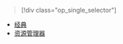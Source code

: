 > [!div class="op_single_selector"]
- [经典](../articles/virtual-machines/virtual-machines-linux-classic-troubleshoot-deployment-new-vm.md)
- [资源管理器](../articles/virtual-machines/virtual-machines-linux-troubleshoot-deployment-new-vm.md)

<!---HONumber=Mooncake_0606_2016-->